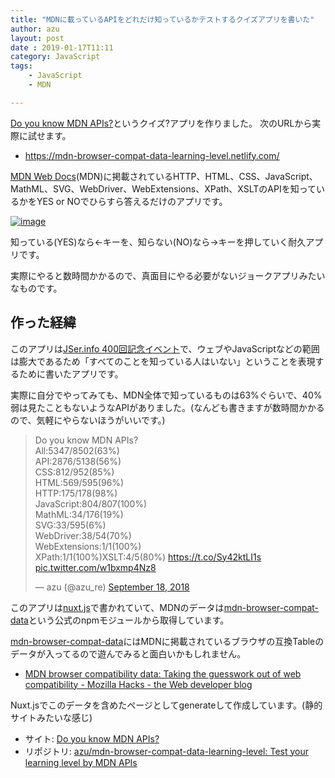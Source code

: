 ```yaml
---
title: "MDNに載っているAPIをどれだけ知っているかテストするクイズアプリを書いた"
author: azu
layout: post
date : 2019-01-17T11:11
category: JavaScript
tags:
    - JavaScript
    - MDN

---
```


[Do you know MDN APIs?](https://mdn-browser-compat-data-learning-level.netlify.com/)というクイズ?アプリを作りました。
次のURLから実際に試せます。

- https://mdn-browser-compat-data-learning-level.netlify.com/

[MDN Web Docs](https://developer.mozilla.org/ja/)(MDN)に掲載されているHTTP、HTML、CSS、JavaScript、MathML、SVG、WebDriver、WebExtensions、XPath、XSLTのAPIを知っているかをYES or NOでひらすら答えるだけのアプリです。

[![image](https://efcl.info/wp-content/uploads/2019/01/17-1547691324.png)](https://mdn-browser-compat-data-learning-level.netlify.com/)

知っている(YES)なら←キーを、知らない(NO)なら→キーを押していく耐久アプリです。

実際にやると数時間かかるので、真面目にやる必要がないジョークアプリみたいなものです。

## 作った経緯

このアプリは[JSer.info 400回記念イベント](http://azu.github.io/slide/2018/jserinfo/400th.html)で、ウェブやJavaScriptなどの範囲は膨大であるため「すべてのことを知っている人はいない」ということを表現するために書いたアプリです。

実際に自分でやってみても、MDN全体で知っているものは63%ぐらいで、40%弱は見たこともないようなAPIがありました。(なんども書きますが数時間かかるので、気軽にやらないほうがいいです。)

<blockquote class="twitter-tweet" data-lang="en"><p lang="en" dir="ltr">Do you know MDN APIs?<br>All:5347/8502(63%)<br>API:2876/5138(56%)<br>CSS:812/952(85%)<br>HTML:569/595(96%)<br>HTTP:175/178(98%)<br>JavaScript:804/807(100%)<br>MathML:34/176(19%)<br>SVG:33/595(6%)<br>WebDriver:38/54(70%)<br>WebExtensions:1/1(100%)<br>XPath:1/1(100%)XSLT:4/5(80%) <a href="https://t.co/Sy42ktLI1s">https://t.co/Sy42ktLI1s</a> <a href="https://t.co/w1bxmp4Nz8">pic.twitter.com/w1bxmp4Nz8</a></p>&mdash; azu (@azu_re) <a href="https://twitter.com/azu_re/status/1042050822425792513?ref_src=twsrc%5Etfw">September 18, 2018</a></blockquote>
<script async src="https://platform.twitter.com/widgets.js" charset="utf-8"></script>

このアプリは[nuxt.js](https://github.com/nuxt/nuxt.js)で書かれていて、MDNのデータは[mdn-browser-compat-data](https://github.com/mdn/browser-compat-data)という公式のnpmモジュールから取得しています。

[mdn-browser-compat-data](https://github.com/mdn/browser-compat-data)にはMDNに掲載されているブラウザの互換Tableのデータが入ってるので遊んでみると面白いかもしれません。

- [MDN browser compatibility data: Taking the guesswork out of web compatibility - Mozilla Hacks - the Web developer blog](https://hacks.mozilla.org/2018/02/mdn-browser-compatibility-data/)

Nuxt.jsでこのデータを含めたページとしてgenerateして作成しています。(静的サイトみたいな感じ)

- サイト: [Do you know MDN APIs?](https://mdn-browser-compat-data-learning-level.netlify.com/)
- リポジトリ: [azu/mdn-browser-compat-data-learning-level: Test your learning level by MDN APIs](https://github.com/azu/mdn-browser-compat-data-learning-level)
